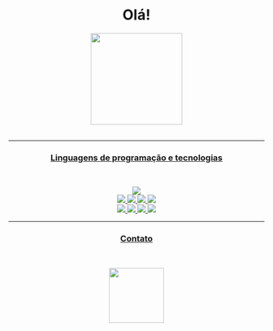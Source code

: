 <h1 align="center">Olá!</h1>

<div align="center">
  <a href="https://github.com/jonoliveiraf">
<!--   <img height="180em" src="https://github-readme-stats.vercel.app/api?username=johnoliveira06&show_icons=true&theme=midnight-purple&include_all_commits=true&count_private=true"/> -->
  <img height="180em" src="https://github-readme-stats.vercel.app/api/top-langs/?username=jonoliveiraf&layout=compact&langs_count=5&theme=midnight-purple"/>
</div>
<br/>

---

<h3 align="center">
  Linguagens de programação e tecnologias
</h3>
<br/>
<p align="center">
  <img style="width: auto;" src="https://img.shields.io/badge/Linux_Mint-292e33?style=flat-square&logo=linux-mint&logoColor=white"> 
  <br>
  <img style="width: auto;" src="https://img.shields.io/badge/Python-292e33?style=flat-square&logo=Python&logoColor=white"> 
  <img style="width: auto;" src="https://img.shields.io/badge/Git-292e33?style=flat-square&logo=Git&logoColor=white">
  <img style="width: auto;" src="https://img.shields.io/badge/MySQL-292e33?style=flat-square&logo=mysql&logoColor=white">
  <img style="width: auto;" src="https://img.shields.io/badge/MongoDB-292e33?style=flat-square&logo=MongoDB&logoColor=white">
  <br>
  <img style="width: auto;" src="https://img.shields.io/badge/HTML-292e33?style=flat-square&logo=html5&logoColor=white">
  <img style="width: auto;" src="https://img.shields.io/badge/Pandas-292e33?style=flat-square&logo=pandas&logoColor=white">
  <img style="width: auto;" src="https://img.shields.io/badge/Numpy-292e33?style=flat-square&logo=numpy&logoColor=white">
  <img style="width: auto;" src="https://img.shields.io/badge/Colab-292e33?style=flat-square&logo=googlecolab&color=292e33">
</p>

---

<h3 align="center">
  Contato
</h3>
<br/>
<p align="center">
  <a href="https://www.linkedin.com/in/jonathanoliveira06/"><img style="width: 108px;" src="https://img.shields.io/badge/LinkedIn-292e33?style=flat-square&logo=LinkedIn&logoColor=fff"></a>
</p>
